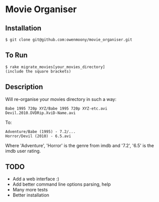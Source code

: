 Movie Organiser
===============

Installation
-----------

    $ git clone git@github.com:owenmoony/movie_organiser.git

To Run
------

    $ rake migrate_movies[your_movies_directory]
    (include the square brackets)


Description
-----------

Will re-organise your movies directory in such a way:

    Babe 1995 720p XYZ/Babe 1995 720p XYZ-etc.avi
    Devil.2010.DVDRip.XviD-Name.avi

To:

    Adventure/Babe (1995) - 7.2/...
    Horror/Devil (2010) - 6.5.avi

Where 'Adventure', 'Horror' is the genre from imdb and '7.2', '6.5' is the imdb user rating.

TODO
-----
 - Add a web interface :)
 - Add better command line options parsing, help
 - Many more tests
 - Better installation
